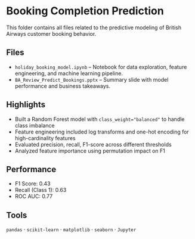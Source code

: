 # Booking Completion Prediction

This folder contains all files related to the predictive modeling of British Airways customer booking behavior.

## Files

- `holiday_booking_model.ipynb` – Notebook for data exploration, feature engineering, and machine learning pipeline.
- `BA_Review_Predict_Bookings.pptx` – Summary slide with model performance and business takeaways.

## Highlights

- Built a Random Forest model with `class_weight="balanced"` to handle class imbalance
- Feature engineering included log transforms and one-hot encoding for high-cardinality features
- Evaluated precision, recall, F1-score across different thresholds
- Analyzed feature importance using permutation impact on F1

## Performance

- F1 Score: 0.43
- Recall (Class 1): 0.63
- ROC AUC: 0.77

## Tools

`pandas` · `scikit-learn` · `matplotlib` · `seaborn` · `Jupyter`
